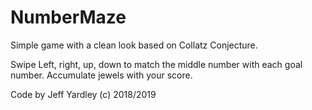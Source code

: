 # NumberMaze

Simple game with a clean look based on Collatz Conjecture.

Swipe Left, right, up, down to match the middle number with each goal number. Accumulate jewels with your score.

Code by Jeff Yardley (c) 2018/2019

